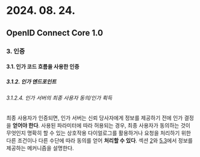 # 2024. 08. 24.

## OpenID Connect Core 1.0

### 3. 인증

#### 3.1. 인가 코드 흐름을 사용한 인증

##### 3.1.2. 인가 엔드포인트

###### 3.1.2.4. 인가 서버의 최종 사용자 동의/인가 획득

최종 사용자가 인증되면, 인가 서버는 신뢰 당사자에게 정보를 제공하기 전에 인가 결정을 **얻어야 한다**. 사용된 파라미터에 따라 허용되는 경우, 최종 사용자가 동의하는 것이 무엇인지 명확히 할 수 있는 상호작용 다이얼로그를 활용하거나 요청을 처리하기 위한 다른 조건이나 다른 수단에 따라 동의를 얻어 **처리할 수 있다**. 섹션 [2][oidc-core-section-2]와 [5.3][oidc-core-section-5-3]에서 정보를 제공하는 메커니즘을 설명한다.



[oidc-core-section-2]: https://openid.net/specs/openid-connect-core-1_0.html#IDToken
[oidc-core-section-5-3]: https://openid.net/specs/openid-connect-core-1_0.html#UserInfo